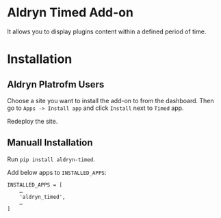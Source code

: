 Aldryn Timed Add-on
===================

It allows you to display plugins content within a defined period of time.

Installation
============

Aldryn Platrofm Users
---------------------

Choose a site you want to install the add-on to from the dashboard. Then go to ``Apps -> Install app`` and click ``Install`` next to ``Timed`` app.

Redeploy the site.

Manuall Installation
--------------------

Run ``pip install aldryn-timed``.

Add below apps to ``INSTALLED_APPS``:

    INSTALLED_APPS = [
        …
        'aldryn_timed',
        …
    ]

